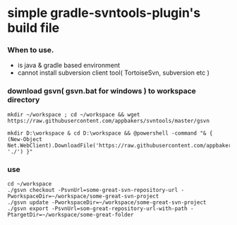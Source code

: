
# simple gradle-svntools-plugin's build file

### When to use.

 - is java & gradle based environment
 - cannot install subversion client tool( TortoiseSvn, subversion etc )

### download gsvn( gsvn.bat for windows ) to workspace directory

```
mkdir ~/workspace ; cd ~/workspace && wget https://raw.githubusercontent.com/appbakers/svntools/master/gsvn
```

```
mkdir D:\workspace & cd D:\workspace && @powershell -command "& { (New-Object Net.WebClient).DownloadFile('https://raw.githubusercontent.com/appbakers/svntools/master/gsvn.bat', './') }"
```


### use

```
cd ~/workspace
./gsvn checkout -PsvnUrl=some-great-svn-repository-url -PworkspaceDir=~/workspace/some-great-svn-project
./gsvn update -PworkspaceDir=~/workspace/some-great-svn-project
./gsvn export -PsvnUrl=som-great-repository-url-with-path -PtargetDir=~/workspace/some-great-folder
```




